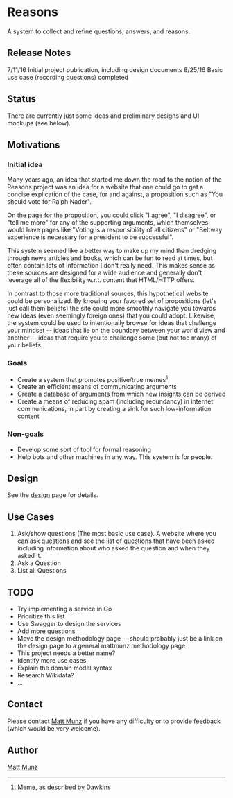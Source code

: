 # Reasons

A system to collect and refine questions, answers, and reasons.

## Release Notes

7/11/16 Initial project publication, including design documents 
8/25/16 Basic use case (recording questions) completed

## Status

There are currently just some ideas and preliminary designs and UI mockups (see below).

## Motivations

### Initial idea

Many years ago, an idea that started me down the road to the notion of the Reasons project was an idea for a website that one could go to get a concise explication of the case, for and against, a 
proposition such as "You should vote for Ralph Nader". 

On the page for the proposition, you could click "I agree", "I disagree", or "tell me more" for any of the supporting arguments, which themselves would have pages like 
"Voting is a responsibility of all citizens" or "Beltway experience is necessary for a 
president to be successful".     

This system seemed like a better way to make up my mind than dredging through news articles and 
books, which can be fun to read at times, but often contain lots of information I don't 
really need. This makes sense as these sources are designed for a wide audience and generally don't leverage all of the flexibility w.r.t. content that HTML/HTTP offers.

In contrast to those more traditional sources, this hypothetical website could be personalized. By knowing your favored set of propositions (let's just call them beliefs) the site could more smoothly navigate you towards new ideas (even seemingly foreign ones) that you could adopt. Likewise, the system could be used to intentionally browse for ideas that challenge your mindset -- ideas that lie on the boundary between your world view and another -- ideas that require you to challenge some (but not too many) of your beliefs.     

### Goals

* Create a system that promotes positive/true memes<sup>1</sup>
* Create an efficient means of communicating arguments
* Create a database of arguments from which new insights can be derived
* Create a means of reducing spam (including redundancy) in internet communications, in part 
  by creating a sink for such low-information content
  
### Non-goals

* Develop some sort of tool for formal reasoning
* Help bots and other machines in any way. This system is for people.  

## Design

See the [design](documentation/Design.md) page for details.

## Use Cases

1. Ask/show questions (The most basic use case). A website where you can ask questions and 
   see the list of questions that have been asked including information about who asked the 
   question and when they asked it.
  1. Ask a Question
  2. List all Questions

## TODO 

* Try implementing a service in Go 
* Prioritize this list
* Use Swagger to design the services
* Add more questions
* Move the design methodology page -- should probably just be a link on the design page to a general mattmunz methodology page
* This project needs a better name?
* Identify more use cases 
* Explain the domain model syntax
* Research Wikidata?
* ... 

## Contact

Please contact [Matt Munz](https://github.com/mattmunz) if you have any difficulty or 
to provide feedback (which would be very welcome).

## Author

[Matt Munz](https://github.com/mattmunz)

------------------------

1) [Meme, as described by Dawkins](https://en.wikipedia.org/wiki/Meme)
